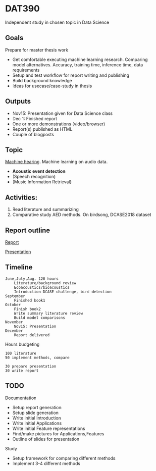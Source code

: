
# DAT390

Independent study in chosen topic in Data Science

## Goals

Prepare for master thesis work

* Get comfortable executing machine learning research.
Comparing model alternatives. Accuracy, training time, inference time, data requirements
* Setup and test workflow for report writing and publishing
* Build background knowledge
* Ideas for usecase/case-study in thesis

## Outputs

* Nov15: Presentation given for Data Science class
* Dec 1: Finished report
* One or more demonstrations (video/browser)
* Report(s) published as HTML
* Couple of blogposts

## Topic

[Machine hearing](../machinehearing). Machine learning on audio data.

* **Acoustic event detection**
* (Speech recognition)
* (Music Information Retrieval)

## Activities:

1. Read literature and summarizing 
2. Comparative study AED methods. On birdsong, DCASE2018 dataset

## Report outline
[Report](./report.md)

[Presentation](./presentation.md)

## Timeline

    June,July,Aug. 120 hours
        Literature/background review
        Ecoacoustics/bioacoustics
        Introduction DCASE challenge, bird detection 
    September
        Finished book1
    October
        Finish book2
        Write summary literature review
        Build model comparisons
    November
        Nov15: Presentation
    December
        Report delivered

Hours budgeting

    100 literature
    50 implement methods, compare

    30 prepare presentation
    30 write report

## TODO

Documentation

* Setup report generation
* Setup slide generation
* Write initial Introduction
* Write initial Applications
* Write initial Feature representations
* Find/make pictures for Applications,Features
* Outline of slides for presentation

Study

* Setup framework for comparing different methods
* Implement 3-4 different methods



